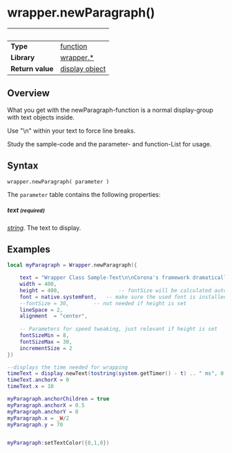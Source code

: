 # wrapper.newParagraph()

|                      | &nbsp; 
| -------------------- | ---------------------------------------------------------------
| __Type__             | [function](http://docs.coronalabs.com/api/type/Function.html)
| __Library__          | [wrapper.*](Readme.markdown)
| __Return value__     | [display object](https://docs.coronalabs.com/api/type/DisplayObject/index.html)



## Overview

What you get with the newParagraph-function is a normal display-group with text objects inside.

Use "\n" within your text to force line breaks.

Study the sample-code and the parameter- and function-List for usage.


## Syntax

	wrapper.newParagraph( parameter )


The `parameter` table contains the following properties:

##### text <small>(required)</small>
_[string]()._ The text to display.


## Examples

``````lua
local myParagraph = Wrapper.newParagraph({

	text = "Wrapper Class Sample-Text\n\nCorona's framework dramatically increase productivity. \n\nTasks like animating objects in OpenGL or creating user-interface widgets take only one line of code, and changes are instantly viewable in the Corona Simulator.",
	width = 400,
	height = 400,                   -- fontSize will be calculated automatically if set 
	font = native.systemFont, 	-- make sure the used font is installed on your system
	--fontSize = 30,		-- not needed if height is set 	
	lineSpace = 2,
	alignment  = "center",
	
	-- Parameters for speed tweaking, just relevant if height is set
	fontSizeMin = 8,
	fontSizeMax = 30,
	incrementSize = 2
})

--displays the time needed for wrapping
timeText = display.newText(tostring(system.getTimer() - t) .. " ms", 0, display.contentHeight - 22, nil, 20)
timeText.anchorX = 0
timeText.x = 10

myParagraph.anchorChildren = true
myParagraph.anchorX = 0.5
myParagraph.anchorY = 0
myParagraph.x = _W/2
myParagraph.y = 70


myParagraph:setTextColor({0,1,0})


``````
